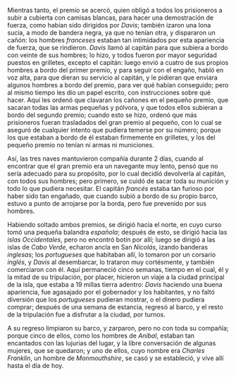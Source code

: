 Mientras tanto, el premio se acercó, quien obligó a todos los prisioneros a subir a cubierta con camisas blancas, para hacer una demostración de fuerza, como habían sido dirigidos por *Davis*; también izaron una lona sucia, a modo de bandera negra, ya que no tenían otra, y dispararon un cañón: los hombres *franceses* estaban tan intimidados por esta apariencia de fuerza, que se rindieron. *Davis* llamó al capitán para que subiera a bordo con veinte de sus hombres; lo hizo, y todos fueron por mayor seguridad puestos en grilletes, excepto el capitán: luego envió a cuatro de sus propios hombres a bordo del primer premio, y para seguir con el engaño, habló en voz alta, para que dieran su servicio al capitán, y le pidieran que enviara algunos hombres a bordo del premio, para ver qué habían conseguido; pero al mismo tiempo les dio un papel escrito, con instrucciones sobre qué hacer. Aquí les ordenó que clavaran los cañones en el pequeño premio, que sacaran todas las armas pequeñas y pólvora, y que todos ellos subieran a bordo del segundo premio; cuando esto se hizo, ordenó que más prisioneros fueran trasladados del gran premio al pequeño, con lo cual se aseguró de cualquier intento que pudiera temerse por su número; porque los que estaban a bordo de él estaban firmemente en grilletes, y los del pequeño premio no tenían ni armas ni municiones.

Así, las tres naves mantuvieron compañía durante 2 días, cuando al encontrar que el gran premio era un navegante muy lento, pensó que no sería adecuado para su propósito, por lo cual decidió devolverla al capitán, con todos sus hombres; pero primero, se cuidó de sacar toda su munición y todo lo que pudiera necesitar. El capitán *francés* estaba tan furioso por haber sido tan engañado, que cuando subió a bordo de su propio barco, estuvo a punto de arrojarse por la borda, pero fue prevenido por sus hombres.

Habiendo soltado ambos premios, se dirigió hacia el norte, en cuyo curso tomó una pequeña balandra *española*; después de esto, se dirigió hacia las *islas Occidentales*, pero no encontró botín por allí; luego se dirigió a las islas de *Cabo Verde*, echaron ancla en San *Nicolás*, izando banderas *inglesas*; los *portugueses* que habitaban allí, lo tomaron por un corsario *inglés*, y *Davis* al desembarcar, lo trataron muy cortésmente, y también comerciaron con él. Aquí permaneció cinco semanas, tiempo en el cual, él y la mitad de su tripulación, por placer, hicieron un viaje a la ciudad principal de la isla, que estaba a 19 millas tierra adentro: *Davis* haciendo una buena apariencia, fue agasajado por el gobernador y los habitantes, y no faltó diversión que los *portugueses* pudieran mostrar, o el dinero pudiera comprar; después de una semana de estancia, regresó al barco, y el resto de la tripulación fue a disfrutar a la ciudad, por turnos.

A su regreso limpiaron su barco, y zarparon, pero no con toda su compañía; porque cinco de ellos, como los hombres de *Aníbal*, estaban tan encantados con las lujurias del lugar, y la libre conversación de algunas mujeres, que se quedaron; y uno de ellos, cuyo nombre era *Charles Franklin*, un hombre de *Monmouthshire*, se casó y se estableció, y vive allí hasta el día de hoy.